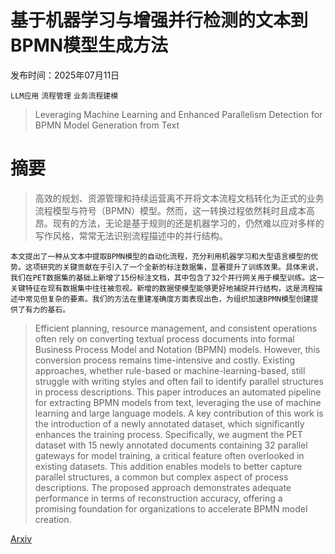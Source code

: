 # 基于机器学习与增强并行检测的文本到BPMN模型生成方法

发布时间：2025年07月11日

`LLM应用` `流程管理` `业务流程建模`

> Leveraging Machine Learning and Enhanced Parallelism Detection for BPMN Model Generation from Text

# 摘要

> 高效的规划、资源管理和持续运营离不开将文本流程文档转化为正式的业务流程模型与符号（BPMN）模型。然而，这一转换过程依然耗时且成本高昂。现有的方法，无论是基于规则的还是机器学习的，仍然难以应对多样的写作风格，常常无法识别流程描述中的并行结构。

    本文提出了一种从文本中提取BPMN模型的自动化流程，充分利用机器学习和大型语言模型的优势。这项研究的关键贡献在于引入了一个全新的标注数据集，显著提升了训练效果。具体来说，我们在PET数据集的基础上新增了15份标注文档，其中包含了32个并行网关用于模型训练。这一关键特征在现有数据集中往往被忽视。新增的数据使模型能够更好地捕捉并行结构，这是流程描述中常见但复杂的要素。我们的方法在重建准确度方面表现出色，为组织加速BPMN模型创建提供了有力的基石。
    

> Efficient planning, resource management, and consistent operations often rely on converting textual process documents into formal Business Process Model and Notation (BPMN) models. However, this conversion process remains time-intensive and costly. Existing approaches, whether rule-based or machine-learning-based, still struggle with writing styles and often fail to identify parallel structures in process descriptions.
  This paper introduces an automated pipeline for extracting BPMN models from text, leveraging the use of machine learning and large language models. A key contribution of this work is the introduction of a newly annotated dataset, which significantly enhances the training process. Specifically, we augment the PET dataset with 15 newly annotated documents containing 32 parallel gateways for model training, a critical feature often overlooked in existing datasets. This addition enables models to better capture parallel structures, a common but complex aspect of process descriptions. The proposed approach demonstrates adequate performance in terms of reconstruction accuracy, offering a promising foundation for organizations to accelerate BPMN model creation.

[Arxiv](https://arxiv.org/abs/2507.08362)